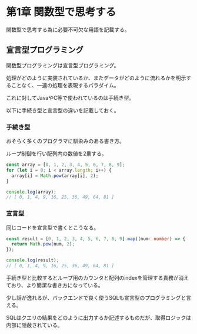 # 第1章 関数型で思考する

関数型で思考する為に必要不可欠な用語を記載する。

## 宣言型プログラミング

関数型プログラミングは宣言型プログラミング。

処理がどのように実装されているか、またデータがどのように流れるかを明示することなく、一連の処理を表現するパラダイム。

これに対してJavaやC等で使われているのは手続き型。

以下に手続き型と宣言型の違いを記載しておく。

### 手続き型

おそらく多くのプログラマに馴染みのある書き方。

ループ制御を行い配列内の数値を2乗する。

```typescript
const array = [0, 1, 2, 3, 4, 5, 6, 7, 8, 9];
for (let i = 0; i < array.length; i++) {
  array[i] = Math.pow(array[i], 2);
}

console.log(array);
// [ 0, 1, 4, 9, 16, 25, 36, 49, 64, 81 ]
```

### 宣言型

同じコードを宣言型で書くとこうなる。

```typescript
const result = [0, 1, 2, 3, 4, 5, 6, 7, 8, 9].map((num: number) => {
  return Math.pow(num, 2);
});

console.log(result);
// [ 0, 1, 4, 9, 16, 25, 36, 49, 64, 81 ]
```

手続き型と比較するとループ用のカウンタと配列のindexを管理する責務が消えており、より簡潔な書き方になっている。

少し話が逸れるが、バックエンドで良く使うSQLも宣言型のプログラミングと言える。

SQLはクエリの結果をどのように出力するか記述するものだが、取得ロジックは内部に隠蔽されている。


